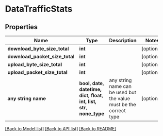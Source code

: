 # DataTrafficStats


## Properties
Name | Type | Description | Notes
------------ | ------------- | ------------- | -------------
**download_byte_size_total** | **int** |  | [optional] 
**download_packet_size_total** | **int** |  | [optional] 
**upload_byte_size_total** | **int** |  | [optional] 
**upload_packet_size_total** | **int** |  | [optional] 
**any string name** | **bool, date, datetime, dict, float, int, list, str, none_type** | any string name can be used but the value must be the correct type | [optional]

[[Back to Model list]](../README.md#documentation-for-models) [[Back to API list]](../README.md#documentation-for-api-endpoints) [[Back to README]](../README.md)


